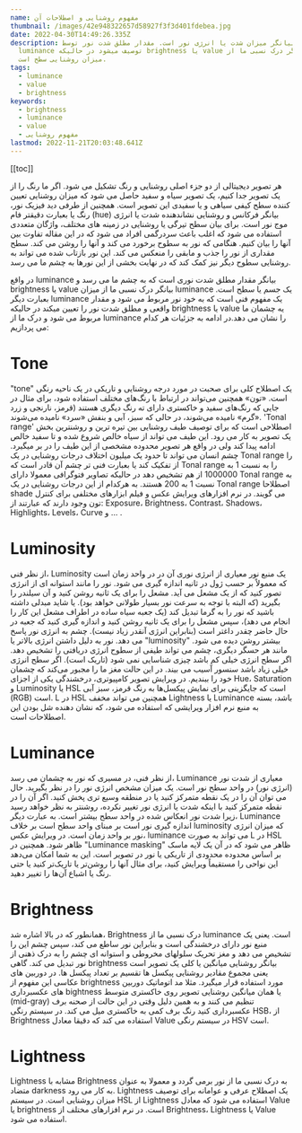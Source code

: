 ```yaml
---
name: مفهوم روشنایی و اصطلاحات آن
thumbnail: /images/42e948322657d58927f3f3d401fdebea.jpg
date: 2022-04-30T14:49:26.335Z
description: روشنایی به طور کلی بیانگر میزان شدت یا انرژی نور است. مقدار مطلق شدت نور توسط
  luminance توصیف میشود در حالیکه brightness یا value بیانگر درک نسبی ما از
  میزان روشنایی سطح است.
tags:
  - luminance
  - value
  - brightness
keywords:
  - brightness
  - luminance
  - value
  - مفهوم روشنایی
lastmod: 2022-11-21T20:03:48.641Z
---
```


[[toc]]

هر تصویر دیجیتالی از دو جزء اصلی روشنایی و رنگ تشکیل می شود. اگر ما رنگ را از یک تصویر جدا کنیم، یک تصویر سیاه و سفید حاصل می شود که میزان روشنایی تعیین کننده سطح کیفی سیاهی و یا سفیدی این تصویر است. همچنین از طرفی دید فیزیک نور، رنگ یا بعبارت دقیقتر فام (hue) بیانگر فرکانس و روشنایی نشاندهنده شدت یا انرژی موج نور است. برای بیان سطح تیرگی یا روشنایی در زمینه های مختلف، واژگان متعددی استفاده می شود که اغلب باعث سردرگمی افراد می شود که در این مقاله تفاوت بین آنها را بیان کنیم.
هنگامی که نور به سطوح برخورد می کند و آنها را روشن می کند. سطح مقداری از نور را جذب و مابقی را منعکس می کند. این نور بازتاب شده می تواند به روشنایی سطوح دیگر نیز کمک کند که در نهایت بخشی از این نورها به چشم ما می رسد.

در واقع luminance بیانگر مقدار مطلق شدت نوری است که به چشم ما می رسد و brightness یا value بیانگر درک نسبی ما از میزان luminance یک جسم یا سطح است. بعبارت دیگر luminance یک مفهوم فنی است که به خود نور مربوط می شود و مقدار واقعی و مطلق شدت نور را تعیین میکند در حالیکه brightness یا value یه چشمان ما مربوط می شود و درک ما از luminance را نشان می دهد.در ادامه به جزئیات هر کدام می پردازیم:

# Tone

"tone" یک اصطلاح کلی برای صحبت در مورد درجه روشنایی و تاریکی در یک ناحیه رنگی است. «تون» همچنین می‌تواند در ارتباط با رنگ‌های مختلف استفاده شود، برای مثال در جایی که رنگ‌های سفید و خاکستری دارای ته رنگ دیگری هستند (قرمز، نارنجی و زرد «گرم» نامیده می‌شوند، در حالی که سبز، آبی و بنفش «سرد» نامیده می‌شوند. 
'Tonal range' اصطلاحی است که برای توصیف طیف روشنایی بین تیره ترین و روشنترین بخش یک تصویر به کار می رود. این طیف می تواند از سیاه خالص شروع شده و تا سفید خالص ادامه پیدا کند ولی در واقع هر تصویر محدوده مشخصی از این طیف را در بر میگیرد. 
چشم انسان می تواند تا حدود یک میلیون اختلاف درجات روشنایی در یک Tonal range را از تفکیک کند یا بعبارت فنی تر چشم آن قادر است که Tonal range را به نسبت 1 به 1000000 از هم تشخیص دهد در حالیکه تصاویر فتوگرافی معمولا دارای Tonal range به نسبت 1 به 200 هستند.
به هرکدام از این درجات روشنایی در یک Tonal range اصطلاحا shade می گویند.
در نرم افزارهای ویرایش عکس و فیلم ابزارهای مختلفی برای کنترل تون وجود دارند که عبارتند از: Exposure، Brightness، Contrast، Shadows، Highlights، Levels، Curve و ... .

# Luminosity

از نظر فنی، Luminosity یک منبع نور معیاری از انرژی نوری آن در در واحد زمان است که معمولاً بر حسب ژول در ثانیه اندازه گیری می شود. نور را مانند استوانه ای از انرژی تصور کنید که از یک مشعل می آید. مشعل را برای یک ثانیه روشن کنید و آن سیلندر را بگیرید (که البته با توجه به سرعت نور بسیار طولانی خواهد بود). یا شاید مبدلی داشته باشید که نور را به گرما تبدیل کند (یک جعبه سیاه ساده در اطراف مشعل این کار را انجام می دهد)، سپس مشعل را برای یک ثانیه روشن کنید و اندازه گیری کنید که جعبه در حال حاضر چقدر داغتر است (بنابراین انرژی آنقدر زیاد نیست).
چشم به انرژی نور پاسخ می دهد. نور به دلیل داشتن انرژی بالاتر یا "luminosity" بیشتر روشن دیده می شود. مانند هر حسگر دیگری، چشم می تواند طیفی از سطوح انرژی دریافتی را تشخیص دهد. اگر سطح انرژی خیلی کم باشد چیزی شناسایی نمی شود (تاریک است). اگر سطح انرژی خیلی زیاد باشد سنسور آسیب می بیند. در این حالت مغز ما را مجبور می‌کند که چشمان خود را ببندیم.
در ویرایش تصویر کامپیوتری، درخشندگی یکی از اجزای Hue، Saturation و Luminosity یا HSL است که جایگزینی برای نمایش پیکسل‌ها به رنگ قرمز، سبز آبی (RGB) است. L در HSL همچنین می تواند مخفف Lightness یا Luminance باشد، بسته به منبع نرم افزار ویرایشی که استفاده می شود، که نشان دهنده شل بودن این اصطلاحات است.

# Luminance

از نظر فنی، در مسیری که نور به چشمان می رسد، Luminance معیاری از شدت نور (انرژی نور) در واحد سطح نور است. یک میزان مشخص انرژی نور را در نظر بگیرید. حال می توان آن را در یک نقطه متمرکز کنید یا در منطقه وسیع تری پخش کنید. اگر آن را در نقطه متمرکز کنید با اینکه شدت یا انرژی نور تغییر نکرده،  روشنتر به نظر خواهد رسید زیرا شدت نور انعکاس شده در واحد سطح بیشتر است. به عبارت دیگر، Luminance اندازه گیری نور است بر مبنای واحد سطح است بر خلاف luminosity که میزان انرژی نور بر واحد زمان است.
در ویرایش عکس، luminance می تواند به صورت L در HSL ظاهر شود. همچنین در "Luminance masking" ظاهر می شود که در آن یک لایه ماسک بر اساس محدوده محدودی از تاریکی یا نور در تصویر است. این به شما امکان می‌دهد این نواحی را مستقیماً ویرایش کنید، برای مثال آنها را روشن‌تر یا تاریک‌تر کنید یا حتی رنگ یا اشباع آن‌ها را تغییر دهید.

# Brightness

همانطور که در بالا اشاره شد، Brightness درک نسبی ما از luminance است. یعنی یک منبع نور دارای درخشندگی است و بنابراین نور ساطع می کند، سپس چشم این را تشخیص می دهد و مغز تحریک سلولهای مخروطی و استوانه ای چشم را به درک ذهنی از نور تبدیل می کند.
گاهی brightness بیانگر روشنایی میانگین یا کلی یک تصویر است یعنی مجموع مقادیر روشنایی پیکسل ها تقسیم بر تعداد پیکسل ها. در دوربین های عکاسی این مفهوم از brightness مورد استفاده قرار میگیرد. مثلا مد اتوماتیک دوربین های عکسبرداری bightness  یا همان میانگین روشنایی تصویر روی خاکستری متوسط (mid-gray) تنظیم می کنند و به همین دلیل وقتی در این حالت از صحنه برف عکسبرداری کنید رنگ برف کمی به خاکستری میل می کند.
در سیستم رنگی HSB، از Brightness استفاده می کند که دقیقا معادل Value در سیستم رنگی HSV است.

# Lightness

Lightness مشابه با Brightness به درک نسبی ما از نور برمی گردد و معمولا به عنوان متضاد darkness به کار می رود. Lightness یک اصطلاح عرفی و عوامانه برای توصیف میزان روشنایی است.
در سیستم HSL از Lightness استفاده می شود که معادل Value یا brightness است. در نرم افزارهای مختلف از Brightness، Lightness یا Value استفاده می شود.
